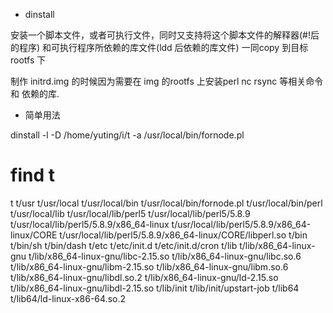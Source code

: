 * dinstall

安装一个脚本文件，或者可执行文件，同时又支持将这个脚本文件的解释器(#!后的程序)
和可执行程序所依赖的库文件(ldd 后依赖的库文件) 一同copy 到目标 rootfs 下

制作 initrd.img 的时候因为需要在 img 的rootfs 上安装perl nc rsync 等相关命令和
依赖的库.


* 简单用法

 dinstall -l -D /home/yuting/i/t -a /usr/local/bin/fornode.pl


# find t
t
t/usr
t/usr/local
t/usr/local/bin
t/usr/local/bin/fornode.pl
t/usr/local/bin/perl
t/usr/local/lib
t/usr/local/lib/perl5
t/usr/local/lib/perl5/5.8.9
t/usr/local/lib/perl5/5.8.9/x86_64-linux
t/usr/local/lib/perl5/5.8.9/x86_64-linux/CORE
t/usr/local/lib/perl5/5.8.9/x86_64-linux/CORE/libperl.so
t/bin
t/bin/sh
t/bin/dash
t/etc
t/etc/init.d
t/etc/init.d/cron
t/lib
t/lib/x86_64-linux-gnu
t/lib/x86_64-linux-gnu/libc-2.15.so
t/lib/x86_64-linux-gnu/libc.so.6
t/lib/x86_64-linux-gnu/libm-2.15.so
t/lib/x86_64-linux-gnu/libm.so.6
t/lib/x86_64-linux-gnu/libdl.so.2
t/lib/x86_64-linux-gnu/ld-2.15.so
t/lib/x86_64-linux-gnu/libdl-2.15.so
t/lib/init
t/lib/init/upstart-job
t/lib64
t/lib64/ld-linux-x86-64.so.2



  
